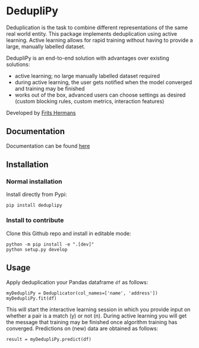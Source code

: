 # DedupliPy

Deduplication is the task to combine different representations of the same real world entity. This package implements
deduplication using active learning. Active learning allows for rapid training without having to provide a large,
manually labelled dataset.

DedupliPy is an end-to-end solution with advantages over existing solutions:

- active learning; no large manually labelled dataset required
- during active learning, the user gets notified when the model converged and training may be finished
- works out of the box, advanced users can choose settings as desired (custom blocking rules, custom metrics,
  interaction features)

Developed by [Frits Hermans](https://www.linkedin.com/in/frits-hermans-data-scientist/)

## Documentation

Documentation can be found [here](https://deduplipy.readthedocs.io/en/latest/)

## Installation

### Normal installation
Install directly from Pypi:

```
pip install deduplipy
```

### Install to contribute
Clone this Github repo and install in editable mode:

```
python -m pip install -e ".[dev]"
python setup.py develop
```

## Usage
Apply deduplication your Pandas dataframe `df` as follows:

```
myDedupliPy = Deduplicator(col_names=['name', 'address'])
myDedupliPy.fit(df)
```
This will start the interactive learning session in which you provide input on whether a pair is a match (y) or not (n).
During active learning you will get the message that training may be finished once algorithm training has converged.
Predictions on (new) data are obtained as follows:
```
result = myDedupliPy.predict(df)
```
